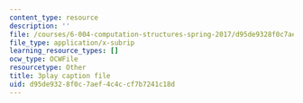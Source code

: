 ```yaml
---
content_type: resource
description: ''
file: /courses/6-004-computation-structures-spring-2017/d95de9328f0c7aef4c4ccf7b7241c18d_luHnuoDkAtU.srt
file_type: application/x-subrip
learning_resource_types: []
ocw_type: OCWFile
resourcetype: Other
title: 3play caption file
uid: d95de932-8f0c-7aef-4c4c-cf7b7241c18d
---
```

